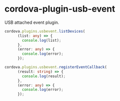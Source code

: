# cordova-plugin-usb-event
USB attached event plugin.

```ts
cordova.plugins.usbevent.listDevices(
      (list: any) => {
        console.log(list);
      },
      (error: any) => {
        console.log(error);
      });

cordova.plugins.usbevent.registerEventCallback(
      (result: string) => {
        console.log(result);
      },
      (error: any) => {
        console.log(error);
      });
```